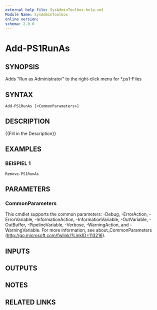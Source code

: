```yaml
---
external help file: SysAdminToolbox-help.xml
Module Name: SysAdminToolbox
online version:
schema: 2.0.0
---
```


# Add-PS1RunAs

## SYNOPSIS
Adds "Run as Administrator" to the right-click menu for *.ps1-Files

## SYNTAX

```
Add-PS1RunAs [<CommonParameters>]
```

## DESCRIPTION
{{Fill in the Description}}

## EXAMPLES

### BEISPIEL 1
```
Remove-PS1RunAs
```

## PARAMETERS

### CommonParameters
This cmdlet supports the common parameters: -Debug, -ErrorAction, -ErrorVariable, -InformationAction, -InformationVariable, -OutVariable, -OutBuffer, -PipelineVariable, -Verbose, -WarningAction, and -WarningVariable. For more information, see about_CommonParameters (http://go.microsoft.com/fwlink/?LinkID=113216).

## INPUTS

## OUTPUTS

## NOTES

## RELATED LINKS

